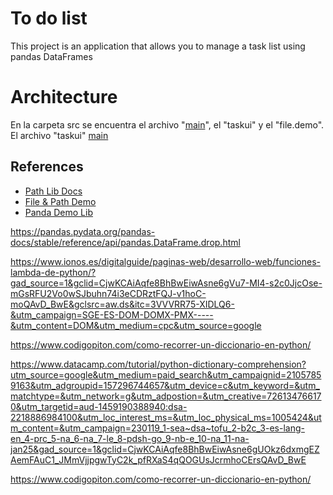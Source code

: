 # To do list

This project is an application that allows you to manage a task list using pandas DataFrames

# Architecture

En la carpeta src se encuentra el archivo "[main](https://github.com/kevin-pb/python-proyect-to-do-list/blob/main/src/main.py)", el "taskui" y el "file.demo". El archivo "taskui" 
[main](https://github.com/kevin-pb/python-proyect-to-do-list/blob/main/src/main.py)

## References 
- [Path Lib Docs](https://docs.python.org/3/library/pathlib.html)
- [File & Path Demo](./src/file.demo.py)
- [Panda Demo Lib](./src/lib/file.py)

https://pandas.pydata.org/pandas-docs/stable/reference/api/pandas.DataFrame.drop.html

https://www.ionos.es/digitalguide/paginas-web/desarrollo-web/funciones-lambda-de-python/?gad_source=1&gclid=CjwKCAiAqfe8BhBwEiwAsne6gVu7-MI4-s2c0JjcOse-mGsRFU2Vo0wSJbuhn74i3eCDRztFQJ-v1hoC-moQAvD_BwE&gclsrc=aw.ds&itc=3VVVRR75-XIDLQ6-&utm_campaign=SGE-ES-DOM-DOMX-PMX-----&utm_content=DOM&utm_medium=cpc&utm_source=google

https://www.codigopiton.com/como-recorrer-un-diccionario-en-python/

https://www.datacamp.com/tutorial/python-dictionary-comprehension?utm_source=google&utm_medium=paid_search&utm_campaignid=21057859163&utm_adgroupid=157296744657&utm_device=c&utm_keyword=&utm_matchtype=&utm_network=g&utm_adpostion=&utm_creative=726134766170&utm_targetid=aud-1459190388940:dsa-2218886984100&utm_loc_interest_ms=&utm_loc_physical_ms=1005424&utm_content=&utm_campaign=230119_1-sea~dsa~tofu_2-b2c_3-es-lang-en_4-prc_5-na_6-na_7-le_8-pdsh-go_9-nb-e_10-na_11-na-jan25&gad_source=1&gclid=CjwKCAiAqfe8BhBwEiwAsne6gUOkz6dxmgEZAemFAuC1_JMmVjjpgwTyC2k_pfRXaS4qQOGUsJcrmhoCErsQAvD_BwE

https://www.codigopiton.com/como-recorrer-un-diccionario-en-python/

